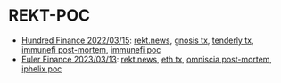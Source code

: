 # REKT-POC

* [Hundred Finance 2022/03/15](./src/HundredFinance_20220315.sol): [rekt.news](https://rekt.news/agave-hundred-rekt/), [gnosis tx](https://gnosisscan.io/tx/0x534b84f657883ddc1b66a314e8b392feb35024afdec61dfe8e7c510cfac1a098), [tenderly tx](https://dashboard.tenderly.co/tx/xdai/0x534b84f657883ddc1b66a314e8b392feb35024afdec61dfe8e7c510cfac1a098), [immunefi post-mortem](https://medium.com/immunefi/a-poc-of-the-hundred-finance-heist-4121f23a098), [immunefi poc](https://github.com/immunefi-team/forge-poc-templates/blob/5525839d190aef0acb0405e428848b6e5f6c9c2f/pocs/HundredFinanceHack.sol)
* [Euler Finance 2023/03/13](./src/EulerFinance_20230313.sol): [rekt.news](https://rekt.news/euler-rekt/), [eth tx](https://etherscan.io/tx/0xc310a0affe2169d1f6feec1c63dbc7f7c62a887fa48795d327d4d2da2d6b111d), [omniscia post-mortem](https://medium.com/@omniscia.io/euler-finance-incident-post-mortem-1ce077c28454), [iphelix poc](https://github.com/iphelix/euler-exploit-poc/blob/56891011e80a0295d7f1d2fdbba52da0b5ea325f/pocs/EulerHack.sol)
